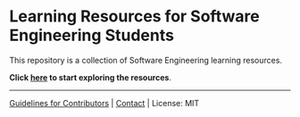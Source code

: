# Learning Resources for Software Engineering Students

This repository is a collection of Software Engineering learning resources.

**Click [here](index.html) to start exploring the resources**.

---

[Guidelines for Contributors](GuidelinesForContributors.md) | [Contact](Contact.md) | License: MIT

</div>
